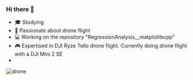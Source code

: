 ### Hi there 👋

- 🎓 Studying 
- 🦅 Passionate about drone flight
- 💻 Working on the repository "RegressionAnalysis__matplotlibcpp"
- 🎮 Expertised in DJI Ryze Tello drone flight. Currently doing drone flight with a DJI Mini 2 SE
- 
![drone](https://github.com/Saltworker/Saltworker/assets/82200669/5b0dee74-839a-4c2f-adca-c5ee40f2d87a)

<!--
**Saltworker/Saltworker** is a ✨ _special_ ✨ repository because its `README.md` (this file) appears on your GitHub profile.

Here are some ideas to get you started:

- 🔭 I’m currently working on ...
- 🌱 I’m currently learning ...
- 👯 I’m looking to collaborate on ...
- 🤔 I’m looking for help with ...
- 💬 Ask me about ...
- 📫 How to reach me: ...
- 😄 Pronouns: ...
- ⚡ Fun fact: ...
-->
